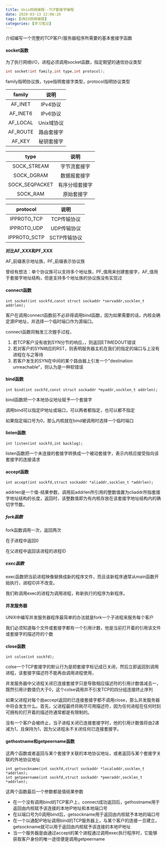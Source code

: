 ```yaml
---
title: Unix网络编程--TCP套接字编程
date: 2020-03-13 22:06:20
tags: [UNIX网络编程]
categories: [学习笔记]
---
```


介绍编写一个完整的TCP客户/服务器程序所需要的基本套接字函数

<!--more-->



#### socket函数

为了执行网络I/O，进程必须调用socket函数，指定期望的通信协议类型



```c
int socket(int family,int type,int protocol);
```

family指明协议族，type指明套接字类型，protocol指明协议类型



|  family  |    说明    |
| :------: | :--------: |
| AF_INET  |  IPv4协议  |
| AF_INET6 |  IPv6协议  |
| AF_LOCAL | Unix域协议 |
| AF_ROUTE | 路由套接字 |
|  AF_KEY  | 秘钥套接字 |



|      type      |      说明      |
| :------------: | :------------: |
|  SOCK_STREAM   |  字节流套接字  |
|   SOCK_DGRAM   |  数据报套接字  |
| SOCK_SEQPACKET | 有序分组套接字 |
|    SOCK_RAM    |   原始套接字   |



|   protocol   |     说明     |
| :----------: | :----------: |
| IPPROTO_TCP  | TCP传输协议  |
| IPPROTO_UDP  | UDP传输协议  |
| IPPROTO_SCTP | SCTP传输协议 |



**对比AF_XXX和PF_XXX**



AF_前缀表示地址族，PF_前缀表示协议族



曾经有想法：单个协议族可以支持多个地址族，PF_值用来创建套接字，AF_值用于套接字地址结构，但是支持多个地址族的协议族没有实现过



#### connect函数



```
int socket(int sockfd,const struct sockaddr *servaddr,socklen_t addrlen);
```



客户在调用connect函数前不必非得调用bind函数，因为如果需要的话，内核会确定源IP地址，并选择一个临时端口作为源端口。



connect函数将触发三次握手过程，

1. 若TCP客户没有收到SYN分节的响应，，则返回ETIMEDOUT错误
2. 若对客户的SYN响应的RST，则表明服务器主机在我们的指定的端口与上没有进程在与之等待
3. 若客户发生的SYN在中间的某个路由器上引发一个"destination unreachable"，则认为是一种软错误



#### bind函数



```
int bind(int sockfd,const struct sockaddr *myaddr,socklen_t addrlen);
```



bind函数把一个本地协议地址赋予一个套接字



调用bind可以指定IP地址或端口，可以两者都指定，也可以都不指定



如果指定端口号为0，那么内核就在bind被调用时选择一个临时端口







#### listen函数



```
int listen(int sockfd,int backlog);
```



listen函数把一个未连接的套接字转换成一个被动套接字，表示内核应接受指向该套接字的连接请求



#### accept函数



```
int accept(int sockfd,struct sockaddr *aliaddr,socklen_t *addrlen);
```



addrlen是一个值-结果参数，调用前addrlen所引用的整数值置为cliaddr所指套接字地址结构的长度，返回时，该整数值即为有内核存放在该套接字地址结构内的确切字节数。



##### fork函数



fork函数调用一次，返回两次

在子进程中返回0

在父进程中返回该进程的进程ID



##### exec函数



exec函数把当前进程映像替换成新的程序文件，而且该新程序通常从main函数开始执行，进程ID并不改变。

我们称调用exec的进程为调用进程，称新执行的程序为新程序。



#### 并发服务器



UNIX中编写并发服务器程序最简单的办法就是fork一个子进程来服务每个客户



我们必须知道每个文件或套接字都有一个引用计数，他是当前打开着的引用该文件或套接字的描述符的个数



#### close函数



```
int colse(int sockfd);
```



colse一个TCP套接字的默认行为是把套接字标记成已关闭，然后立即返回到调用进程，该套接字描述符不能再由调用进程使用，



并发服务器中父进程关闭已连接套接字只是导致相应描述符的引用计数值减去一，既然引用计数值仍大于0，这个colse调用并不引发TCP的四分组连接终止序列



如果父进程对每个由accept返回的已连接套接字都不调用close，那么并发服务器中将会发生什么。首先，父进程最终将耗尽可用描述符，因为任何进程在任何时刻可拥有的打开着的描述符通常都是有限制的。



没有一个客户会被终止，当子进程关闭已连接套接字时，他的引用计数值将由2递减为1，且保持为1，因为父进程永不关闭任何已连接套接字。





#### gethostname和getpeername函数



这两个函数或者返回与某个套接字关联的本地协议地址，或者返回与某个套接字关联的外地协议地址



```
int getsockname(int sockfd,struct sockaddr *localaddr,socklen_t *addrlen);
int getpeername(int sockfd,struct sockaddr *peeraddr,socklen_t *addrlen);

```





这两个函数最后一个参数都是值结果参数



- 在一个没有调用bind的TCP客户上，connect成功返回后，gethostname用于返回由内核赋予该连接的本地IP地址和本地端口号
- 在以端口号为0调用bind后，getsockname用于返回由内核赋予本地的端口号
- 在一个以通配IP地址调用bind的TCP服务器上，与某个客户的连接一旦建立，getsockname就可以用于返回由内核赋予该连接的本地IP地址
- 当一个服务器是由通过accept的某个进程通过调用exec执行程序时，它能够获取客户身份的唯一途径便是调用getpeername

















